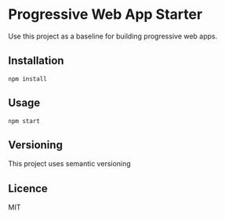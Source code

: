 # Progressive Web App Starter
Use this project as a baseline for building progressive web apps.

## Installation

```
npm install
```

## Usage

```
npm start
```

## Versioning
This project uses semantic versioning

## Licence
MIT
